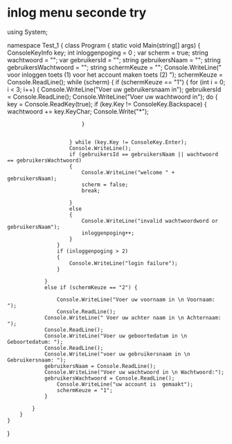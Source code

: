 # inlog menu seconde try 
using System;

namespace Test_1
{
    class Program
    {
        static void Main(string[] args)
        {
            ConsoleKeyInfo key;
            int inloggenpoging = 0 ;
            var scherm = true;
            string wachtwoord = "";
            var gebruikersId = "";
            string gebruikersNaam = "";
            string gebruikersWachtwoord = "";
            string schermKeuze = "";
            Console.WriteLine(" voor inloggen toets (1) voor het account maken toets (2) ");
            schermKeuze = Console.ReadLine();
            while (scherm)
            {
                if (schermKeuze == "1")
                {
                    for (int i = 0; i < 3; i++)
                    {
                        Console.WriteLine("Voer uw gebruikersnaam in");
                        gebruikersId = Console.ReadLine();
                        Console.WriteLine("Voer uw wachtwoord in");
                        do
                        {
                            key = Console.ReadKey(true);
                            if (key.Key != ConsoleKey.Backspace)
                            {
                                wachtwoord += key.KeyChar;
                                Console.Write("*");

                            }


                        } while (key.Key != ConsoleKey.Enter);
                        Console.WriteLine();
                        if (gebruikersId == gebruikersNaam || wachtwoord == gebruikersWachtwoord)
                        {
                            Console.WriteLine("welcome " + gebruikersNaam);
                            scherm = false;
                            break;

                        }
                        else
                        {
                            Console.WriteLine("invalid wachtwoordword or gebruikersNaam");
                            inloggenpoging++;
                        }
                    }
                    if (inloggenpoging > 2)
                    {
                        Console.WriteLine("login failure");
                    }

                }
                else if (schermKeuze == "2") { 

                    Console.WriteLine("Voer uw voornaam in \n Voornaam: ");
                    Console.ReadLine();
                Console.WriteLine(" Voer uw achter naam in \n Achternaam: ");
                Console.ReadLine();
                Console.WriteLine("Voer uw geboortedatum in \n Geboortedatum: ");
                Console.ReadLine();
                Console.WriteLine("voer uw gebruikersnaam in \n Gebruikersnaam: ");
                gebruikersNaam = Console.ReadLine();
                Console.WriteLine("Voer uw wachtwoord in \n Wachtwoord:");
                gebruikersWachtwoord = Console.ReadLine();
                    Console.WriteLine("uw account is  gemaakt");
                    schermKeuze = "1";
                }

            }
        }
    }

}
